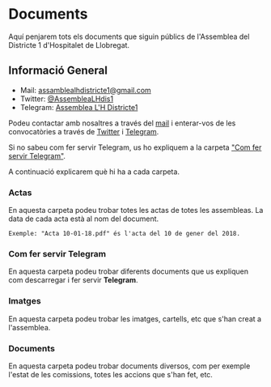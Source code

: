 # Documents

Aquí penjarem tots els documents que siguin públics de l'Assemblea del Districte 1 d'Hospitalet de Llobregat.

## Informació General

* Mail: [assamblealhdistricte1@gmail.com](mailto:assamblealhdistricte1@gmail.com)
* Twitter: [@AssembleaLHdis1](https://twitter.com/AssembleaLHdis1)
* Telegram: [Assemblea L'H Districte1](https://t.me/assambleaLHdistricte1)

Podeu contactar amb nosaltres a través del [mail](mailto:assamblealhdistricte1@gmail.com) i enterar-vos de les convocatòries a través de [Twitter](https://twitter.com/AssembleaLHdis1) i [Telegram](https://t.me/assambleaLHdistricte1).

Si no sabeu com fer servir Telegram, us ho expliquem a la carpeta ["Com fer servir Telegram"]().

A continuació explicarem què hi ha a cada carpeta.

### Actas

En aquesta carpeta podeu trobar totes les actas de totes les assembleas. La data de cada acta està al nom del document.

```
Exemple: "Acta 10-01-18.pdf" és l'acta del 10 de gener del 2018.
```

### Com fer servir Telegram

En aquesta carpeta podeu trobar diferents documents que us expliquen com descarregar i fer servir **Telegram**.

### Imatges

En aquesta carpeta podeu trobar les imatges, cartells, etc que s'han creat a l'assemblea.

### Documents

En aquesta carpeta podeu trobar documents diversos, com per exemple l'estat de les comissions, totes les accions que s'han fet, etc.
